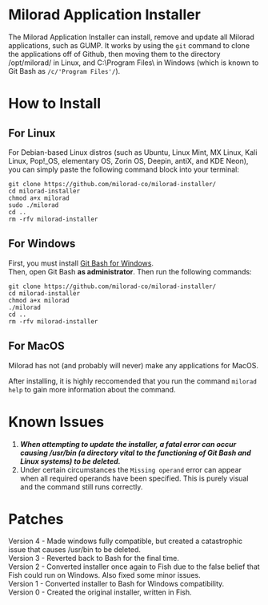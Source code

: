 # Milorad Application Installer
The Milorad Application Installer can install, remove and update all Milorad applications, such as GUMP. It works by using the `git` command to clone the applications off of Github, then moving them to the directory /opt/milorad/ in Linux, and C:\Program Files\ in Windows (which is known to Git Bash as `/c/'Program Files'/`).
# How to Install
## For Linux
For Debian-based Linux distros (such as Ubuntu, Linux Mint, MX Linux, Kali Linux, Pop!_OS, elementary OS, Zorin OS, Deepin, antiX, and KDE Neon), you can simply paste the following command block into your terminal:
```
git clone https://github.com/milorad-co/milorad-installer/
cd milorad-installer
chmod a+x milorad
sudo ./milorad
cd ..
rm -rfv milorad-installer
```
## For Windows
First, you must install [Git Bash for Windows](https://git-scm.com/downloads/win).<br>
Then, open Git Bash **as administrator**. Then run the following commands:
```
git clone https://github.com/milorad-co/milorad-installer/
cd milorad-installer
chmod a+x milorad
./milorad
cd ..
rm -rfv milorad-installer
```
## For MacOS
Milorad has not (and probably will never) make any applications for MacOS.

After installing, it is highly reccomended that you run the command `milorad help` to gain more information about the command.
# Known Issues
1. ***When attempting to update the installer, a fatal error can occur causing /usr/bin (a directory vital to the functioning of Git Bash and Linux systems) to be deleted.***
2. Under certain circumstances the `Missing operand` error can appear when all required operands have been specified. This is purely visual and the command still runs correctly.
# Patches
Version 4 - Made windows fully compatible, but created a catastrophic issue that causes /usr/bin to be deleted.<br>
Version 3 - Reverted back to Bash for the final time.<br>
Version 2 - Converted installer once again to Fish due to the false belief that Fish could run on Windows. Also fixed some minor issues.<br>
Version 1 - Converted installer to Bash for Windows compatibility.<br>
Version 0 - Created the original installer, written in Fish.<br>
